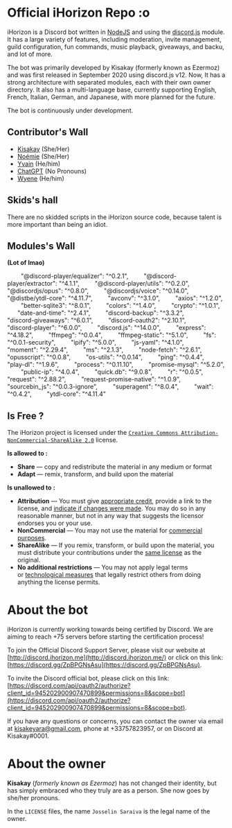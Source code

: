 # Official iHorizon Repo :o

iHorizon is a Discord bot written in [NodeJS](https://nodejs.org) and using the [discord.js](https://npmjs.org/discord.js) module. It has a large variety of features, including moderation, invite management, guild configuration, fun commands, music playback, giveaways, and backu, and lot of more.

The bot was primarily developed by Kisakay (formerly known as Ezermoz) and was first released in September 2020 using discord.js v12. Now, It has a strong architecture with separated modules, each with their own owner directory. It also has a multi-language base, currently supporting English, French, Italian, German, and Japanese, with more planned for the future.

The bot is continuously under development.
## Contributor's Wall

- [Kisakay](https://github.com/Kisakay) (She/Her)
- [Noémie](https://github.com/name-shitty-github-profile) (She/Her)
- [Yvain](https://github.com/Y-va-i-n) (He/him)
- [ChatGPT](https://github.com/OpenAI) (No Pronouns)
- [Wyene](https://github.com/F-r-o-i-d) (He/him)

## Skids's hall
There are no skidded scripts in the iHorizon source code, because talent is more important than being an idiot.

## Modules's Wall
__(Lot of lmao)__

        "@discord-player/equalizer": "^0.2.1",
        "@discord-player/extractor": "^4.1.1",
        "@discord-player/utils": "^0.2.0",
        "@discordjs/opus": "^0.8.0",
        "@discordjs/voice": "^0.14.0",
        "@distbe/ytdl-core": "^4.11.7",
        "avconv": "^3.1.0",
        "axios": "^1.2.0",
        "better-sqlite3": "^8.0.1",
        "colors": "^1.4.0",
        "crypto": "^1.0.1",
        "date-and-time": "^2.4.1",
        "discord-backup": "^3.3.2",
        "discord-giveaways": "^6.0.1",
        "discord-oauth2": "^2.10.1",
        "discord-player": "^6.0.0",
        "discord.js": "^14.0.0",
        "express": "^4.18.2",
        "ffmpeg": "^0.0.4",
        "ffmpeg-static": "^5.1.0",
        "fs": "^0.0.1-security",
        "ipify": "^5.0.0",
        "js-yaml": "^4.1.0",
        "moment": "^2.29.4",
        "ms": "^2.1.3",
        "node-fetch": "^2.6.1",
        "opusscript": "^0.0.8",
        "os-utils": "^0.0.14",
        "ping": "^0.4.4",
        "play-dl": "^1.9.6",
        "process": "^0.11.10",
        "promise-mysql": "^5.2.0",
        "public-ip": "^4.0.4",
        "quick.db": "^9.0.8",
        "r": "^0.0.5",
        "request": "^2.88.2",
        "request-promise-native": "^1.0.9",
        "sourcebin_js": "^0.0.3-ignore",
        "superagent": "^8.0.4",
        "wait": "^0.4.2",
        "ytdl-core": "^4.11.4"

## Is Free ?
The iHorizon project is licensed under the  [`Creative Commons Attribution-NonCommercial-ShareAlike 2.0`](https://creativecommons.org/licenses/by-nc-sa/2.0/) license.

**Is allowed to :**
-   **Share** — copy and redistribute the material in any medium or format
-   **Adapt** — remix, transform, and build upon the material

**Is unallowed to :**

-   **Attribution** — You must give [appropriate credit](https://creativecommons.org/licenses/by-nc-sa/2.0/#), provide a link to the license, and [indicate if changes were made](https://creativecommons.org/licenses/by-nc-sa/2.0/#). You may do so in any reasonable manner, but not in any way that suggests the licensor endorses you or your use.
-   **NonCommercial** — You may not use the material for [commercial purposes](https://creativecommons.org/licenses/by-nc-sa/2.0/#).
-   **ShareAlike** — If you remix, transform, or build upon the material, you must distribute your contributions under the [same license](https://creativecommons.org/licenses/by-nc-sa/2.0/#) as the original.
-   **No additional restrictions** — You may not apply legal terms or [technological measures](https://creativecommons.org/licenses/by-nc-sa/2.0/#) that legally restrict others from doing anything the license permits.


# About the bot

iHorizon is currently working towards being certified by Discord. We are aiming to reach +75 servers before starting the certification process!

To join the Official Discord Support Server, please visit our website at [http://discord.ihorizon.me](http://discord.ihorizon.me/) or click on this link: [https://discord.gg/ZpBPGNsAsu](https://discord.gg/ZpBPGNsAsu).

To invite the Discord official bot, please click on this link: [https://discord.com/api/oauth2/authorize?client_id=945202900907470899&permissions=8&scope=bot](https://discord.com/api/oauth2/authorize?client_id=945202900907470899&permissions=8&scope=bot).

If you have any questions or concerns, you can contact the owner via email at [kisakeyara@gmail.com](mailto:kisakeyara@gmail.com), phone at +33757823957, or on Discord at Kisakay#0001.
# About the owner

**Kisakay** (*formerly known as Ezermoz*) has not changed their identity, but has simply embraced who they truly are as a person. She now goes by she/her pronouns.

In the `LICENSE` files, the name `Josselin Saraiva` is the legal name of the owner.